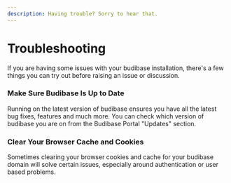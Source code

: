 ```yaml
---
description: Having trouble? Sorry to hear that.
---
```


# Troubleshooting

If you are having some issues with your budibase installation, there's a few things you can try out before raising an issue or discussion.

### Make Sure Budibase Is Up to Date

Running on the latest version of budibase ensures you have all the latest bug fixes, features and much more. You can check which version of budibase you are on from the Budibase Portal "Updates" section.

### Clear Your Browser Cache and Cookies

Sometimes clearing your browser cookies and cache for your budibase domain will solve certain issues, especially around authentication or user based problems. 





